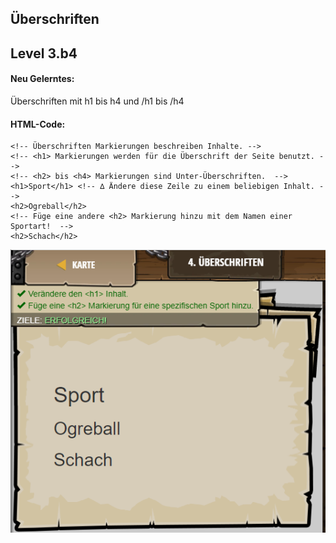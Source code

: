 ## **Überschriften**
## Level 3.b4

#### Neu Gelerntes:
Überschriften mit h1 bis h4 und /h1 bis /h4

[comment]: <> (Was wurde gelernt und wie funktioniert die Technik?)

#### HTML-Code:
```
<!-- Überschriften Markierungen beschreiben Inhalte. -->
<!-- <h1> Markierungen werden für die Überschrift der Seite benutzt. -->
<!-- <h2> bis <h4> Markierungen sind Unter-Überschriften.  -->
<h1>Sport</h1> <!-- ∆ Ändere diese Zeile zu einem beliebigen Inhalt. -->
<h2>Ogreball</h2>
<!-- Füge eine andere <h2> Markierung hinzu mit dem Namen einer Sportart!  -->
<h2>Schach</h2>
```

![image](lvl3_b4.png)
